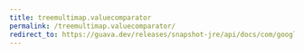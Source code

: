 ```yaml
---
title: treemultimap.valuecomparator
permalink: /treemultimap.valuecomparator/
redirect_to: https://guava.dev/releases/snapshot-jre/api/docs/com/google/common/collect/TreeMultimap.html#valueComparator--
---
```

